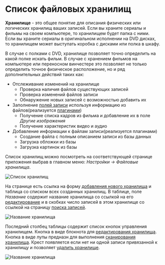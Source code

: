 # Список файловых хранилищ

<a name="storage"></a>
**Хранилище** - это общее понятие для описания физических или логических хранилищ ваших записей. Если вы храните
сериалы и фильмы на своем компьютере, то хранилищем будет папка с ними. Если вы храните сериалы в оригинальном
исполнении на DVD дисках, то хранилищем может выступать коробка с дисками или полка в шкафу.

В случае с полками с DVD, хранилище позволяет точно определить на какой полке искать фильм. В случае с хранением
фильмов на компьютере или переносном винчестере это позволяет не только определить точное физическое расположение, но
и ряд дополнительных действий таких как:

- Отслеживание изменений на хранилище
    - Проверка наличия файлов существующих записей
    - Проверка изменений файлов записи
    - Обнаружение новых записей с возможностью добавить их
- Заполнение [полей записи](/ru/user/item/fields.md) используя информацию из файлов(реализуется
[плагинами](/ru/user/general/plugins.md))
    - Получение списка кадров из фильма и добавление их в поле *Другие изображения*
    - Получение характеристик видео и аудио
- Добавление информации к файлам записи(реализуется плагинами)
    - Создание файла с полным описанием записи из базы данных
    - Загрузка обложки из базы
    - Загрузка картинок из базы

Список хранилищ можно посмотреть на соответствующей странице приложения выбрав в главном меню: *Настройки -> Файловые
хранилища*.

![Список хранилищ](https://raw.github.com/anime-db/anime-db-docs/master/images/ru/storage/menu.jpg)

На странице есть ссылка на форму [добавления нового хранилища](/ru/user/storage/add.md) и таблица со списком всех
созданных хранилищ. В таблице, поле *Название* содержит название хранилища со ссылкой на его
[редактирование](/ru/user/storage/change.md) и в скобках число записей в этом хранилище со ссылкой на страницу [поиска
записей](/ru/user/general/search.md).

![Название хранилища](https://raw.github.com/anime-db/anime-db-docs/master/images/ru/storage/name.jpg)

Последний столбец таблицы содержит список кнопок управления хранилищем. Кнопка в виде блокнота для [редактирования
хранилища](/ru/user/storage/change.md). Кнопка в виде лупы предназн для выполнения [сканирования хранилища](/ru/user/storage/scan.md). Крест
появляется если нет ни одной записи привязанной к хранилищу и позволяет [удалить хранилище](/ru/user/storage/delete.md).

![Название хранилища](https://raw.github.com/anime-db/anime-db-docs/master/images/ru/storage/controls.jpg)